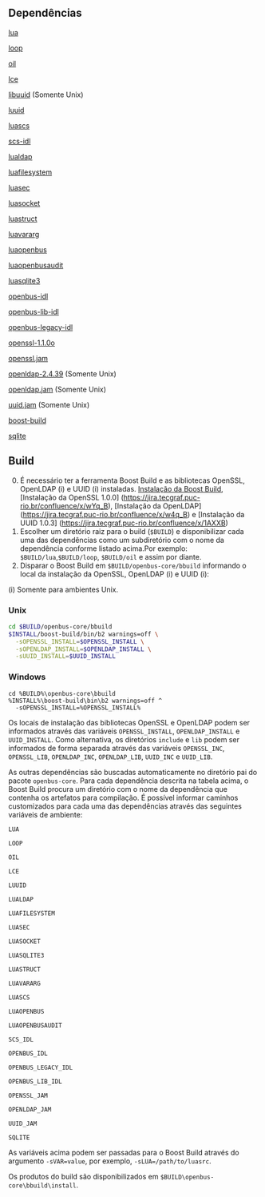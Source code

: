 ## Dependências

[lua](https://git.tecgraf.puc-rio.br/openbus-3rd-party/lua/tree/master)

[loop](https://git.tecgraf.puc-rio.br/engdist/loop/tree/master)

[oil](https://git.tecgraf.puc-rio.br/engdist/oil/tree/master)

[lce](https://git.tecgraf.puc-rio.br/engdist/lce/tree/master)

[libuuid](http://webserver2.tecgraf.puc-rio.br/ftp_pub/openbus/repository/libuuid-1.0.3.tar.gz) (Somente Unix)

[luuid](https://git.tecgraf.puc-rio.br/openbus-3rd-party/luuid/tree/1.0)

[luascs](https://git.tecgraf.puc-rio.br/scs/scs-core-lua/tree/SCS_CORE_LUA_v1_02_03_2012_05_10)

[scs-idl](https://git.tecgraf.puc-rio.br/scs/scs-core-idl/tree/SCS_CORE_IDL_v1_02_2010_09_21)

[lualdap](https://git.tecgraf.puc-rio.br/openbus-3rd-party/lualdap/tree/1.1.0)

[luafilesystem](https://git.tecgraf.puc-rio.br/openbus-3rd-party/luafilesystem/tree/1.4.2)

[luasec](https://git.tecgraf.puc-rio.br/openbus-3rd-party/luasec/tree/master)

[luasocket](https://git.tecgraf.puc-rio.br/openbus-3rd-party/luasocket/tree/2.0.2)

[luastruct](https://git.tecgraf.puc-rio.br/openbus-3rd-party/struct/tree/1.2)

[luavararg](https://git.tecgraf.puc-rio.br/openbus-3rd-party/vararg/tree/1.1)

[luaopenbus](https://git.tecgraf.puc-rio.br/openbus/openbus-sdk-lua/tree/master)

[luaopenbusaudit](https://git.tecgraf.puc-rio.br/openbus/openbus-audit-agent/tree/01_00_00)

[luasqlite3](https://git.tecgraf.puc-rio.br/openbus-3rd-party/luasqlite3/tree/master)

[openbus-idl](https://git.tecgraf.puc-rio.br/openbus/openbus-idl/tree/master)

[openbus-lib-idl](https://git.tecgraf.puc-rio.br/openbus/openbus-sdk-idl-lib/tree/master)

[openbus-legacy-idl](https://git.tecgraf.puc-rio.br/openbus/openbus-idl/tree/02_00)

[openssl-1.1.0o](http://webserver2.tecgraf.puc-rio.br/ftp_pub/openbus/repository/openssl-1.0.0o.tar.gz)

[openssl.jam](https://git.tecgraf.puc-rio.br/boost-build/openssl/tree/master)

[openldap-2.4.39](http://webserver2.tecgraf.puc-rio.br/ftp_pub/openbus/repository/openldap-2.4.39.tgz)  (Somente Unix)

[openldap.jam](https://git.tecgraf.puc-rio.br/boost-build/openldap/tree/master)  (Somente Unix)

[uuid.jam](https://git.tecgraf.puc-rio.br/boost-build/uuid/tree/master)  (Somente Unix)

[boost-build](http://webserver2.tecgraf.puc-rio.br/ftp_pub/openbus/repository/boost-build-2014-10_tecgraf_28112014snapshot.tgz)

[sqlite](https://git.tecgraf.puc-rio.br/openbus-3rd-party/sqlite/tree/master)

## Build
0. É necessário ter a ferramenta Boost Build e as bibliotecas OpenSSL, OpenLDAP (i) e UUID (i) instaladas. [Instalação da Boost Build](https://jira.tecgraf.puc-rio.br/confluence/x/vYq_B), [Instalação da OpenSSL 1.0.0] (https://jira.tecgraf.puc-rio.br/confluence/x/wYq_B), [Instalação da OpenLDAP] (https://jira.tecgraf.puc-rio.br/confluence/x/w4q_B) e [Instalação da UUID 1.0.3] (https://jira.tecgraf.puc-rio.br/confluence/x/1AXXB)
1. Escolher um diretório raiz para o build (`$BUILD`) e disponibilizar
cada uma das dependências como um subdiretório com o nome da
dependência conforme listado acima.Por exemplo:
`$BUILD/lua`,`$BUILD/loop`, `$BUILD/oil` e assim por diante.
2. Disparar o Boost Build em `$BUILD/openbus-core/bbuild` informando o local 
da instalação da OpenSSL, OpenLDAP (i) e UUID (i):

(i) Somente para ambientes Unix. 

### Unix

```bash
cd $BUILD/openbus-core/bbuild
$INSTALL/boost-build/bin/b2 warnings=off \
  -sOPENSSL_INSTALL=$OPENSSL_INSTALL \
  -sOPENLDAP_INSTALL=$OPENLDAP_INSTALL \
  -sUUID_INSTALL=$UUID_INSTALL
```

### Windows

```
cd %BUILD%\openbus-core\bbuild
%INSTALL%\boost-build\bin\b2 warnings=off ^
  -sOPENSSL_INSTALL=%OPENSSL_INSTALL%
```

Os locais de instalação das bibliotecas OpenSSL e OpenLDAP podem ser
informados através das variáveis `OPENSSL_INSTALL`, `OPENLDAP_INSTALL`
e `UUID_INSTALL`. Como alternativa, os diretórios `include` e `lib`
podem ser informados de forma separada através das variáveis
`OPENSSL_INC`, `OPENSSL_LIB`, `OPENLDAP_INC`, `OPENLDAP_LIB`, `UUID_INC` e `UUID_LIB`.

As outras dependências são buscadas automaticamente no diretório pai
do pacote `openbus-core`. Para cada dependência descrita na tabela
acima, o Boost Build procura um diretório com o nome da dependência
que contenha os artefatos para compilação. É possível informar
caminhos customizados para cada uma das dependências através das
seguintes variáveis de ambiente:

`LUA`

`LOOP`

`OIL`

`LCE`

`LUUID`

`LUALDAP`

`LUAFILESYSTEM`

`LUASEC`

`LUASOCKET`

`LUASQLITE3`

`LUASTRUCT`

`LUAVARARG`

`LUASCS`

`LUAOPENBUS`

`LUAOPENBUSAUDIT`

`SCS_IDL`

`OPENBUS_IDL`

`OPENBUS_LEGACY_IDL`

`OPENBUS_LIB_IDL`

`OPENSSL_JAM`

`OPENLDAP_JAM`

`UUID_JAM`

`SQLITE`

As variáveis acima podem ser passadas para o Boost Build através do argumento `-sVAR=value`, por exemplo, `-sLUA=/path/to/luasrc`.

Os produtos do build são disponibilizados em 
`$BUILD\openbus-core\bbuild\install`.
